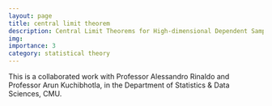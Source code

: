 ```yaml
---
layout: page
title: central limit theorem
description: Central Limit Theorems for High-dimensional Dependent Samples
img:
importance: 3
category: statistical theory
---
```


This is a collaborated work with Professor Alessandro Rinaldo and Professor Arun Kuchibhotla, in the Department of Statistics & Data Sciences, CMU.